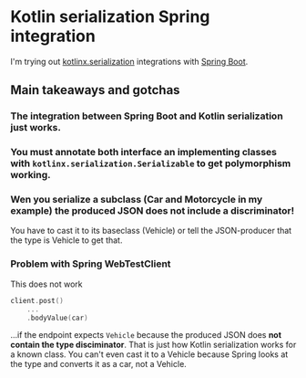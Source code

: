 # Kotlin serialization Spring integration

I'm trying out [kotlinx.serialization](https://kotlinlang.org/docs/serialization.html) integrations with [Spring Boot](https://spring.io/projects/spring-boot).

## Main takeaways and gotchas

### The integration between Spring Boot and Kotlin serialization just works.
### You must annotate both interface an implementing classes with `kotlinx.serialization.Serializable` to get polymorphism working.
### Wen you serialize a subclass (Car and Motorcycle in my example) the produced JSON **does not include** a discriminator!
You have to cast it to its baseclass (Vehicle) or tell the JSON-producer that the type is Vehicle to get that.
### Problem with Spring WebTestClient
This does not work 
```kotlin
client.post()
    ...
    .bodyValue(car)
```
...if the endpoint expects `Vehicle` because the produced JSON does **not contain the type disciminator**.
That is just how Kotlin serialization works for a known class.
You can't even cast it to a Vehicle because Spring looks at the type and converts it as a car, not a Vehicle.